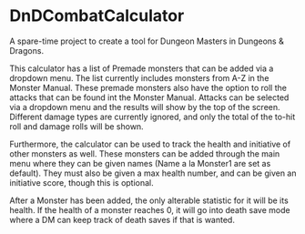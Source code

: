 # DnDCombatCalculator
A spare-time project to create a tool for Dungeon Masters in Dungeons &amp; Dragons.

This calculator has a list of Premade monsters that can be added via a dropdown menu. 
The list currently includes monsters from A-Z in the Monster Manual.
These premade monsters also have the option to roll the attacks that can be found int the Monster Manual.
Attacks can be selected via a dropdown menu and the results will show by the top of the screen.
Different damage types are currently ignored, and only the total of the to-hit roll and damage rolls will be shown.

Furthermore, the calculator can be used to track the health and initiative of other monsters as well.
These monsters can be added through the main menu where they can be given names (Name a la Monster1 are set as default).
They must also be given a max health number, and can be given an initiative score, though this is optional.

After a Monster has been added, the only alterable statistic for it will be its health.
If the health of a monster reaches 0, it will go into death save mode where a DM can keep track of death saves if that is wanted.
